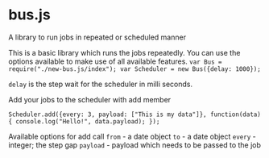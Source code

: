 # bus.js
A library to run jobs in repeated or scheduled manner

This is a basic library which runs the jobs repeatedly. You can use the options available to make use of all available features.
`
var Bus = require("./new-bus.js/index");
var Scheduler = new Bus({delay: 1000});
`

`delay` is the step wait for the scheduler in milli seconds.

Add your jobs to the scheduler with add member

`
Scheduler.add({every: 3, payload: ["This is my data"]}, function(data){
	console.log("Hello!", data.payload);
});
`

Available options for add call
`from` - a date object
`to` - a date object
`every` - integer; the step gap
`payload` - payload which needs to be passed to the job
